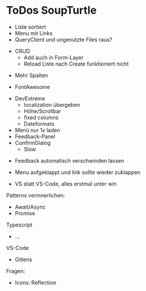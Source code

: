 # ToDos SoupTurtle

+ Liste sortiert
+ Menu mit Links
+ QueryClient und ungenutzte Files raus?
- CRUD
  + Add auch in Form-Layer
  - Reload Liste nach Create funktioniert nicht
+ Mehr Spalten
- FontAwesome
+ DevExtreme
  - localization übergeben
  - Höhe/Scrollbar
  - fixed columns
  - Dateformats
+ Menü nur 1x laden
+ Feedback-Panel
+ ConfirmDialog
  - Slow
- Feedback automatisch verschwinden lassen
- Menu aufgeklappt und link sollte wieder zuklappen


- VS statt VS-Code, alles erstmal unter win

Patterns verinnerlichen:

- Await/Async
- Promise

Typescript
+ ...

VS-Code
- Gitlens

Fragen:
- Icons: Reflection
